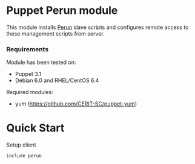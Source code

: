# Puppet Perun module

This module installs [Perun](http://perun.metacentrum.cz/) slave
scripts and configures remote access to these management scripts
from server.

### Requirements

Module has been tested on:

* Puppet 3.1
* Debian 6.0 and RHEL/CentOS 6.4

Required modules:

* yum (https://github.com/CERIT-SC/puppet-yum)

# Quick Start

Setup client

    include perun
